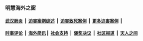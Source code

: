 
### 明慧海外之窗

####  [武汉肺炎](indexes/365.md?t=01311900) &nbsp;|&nbsp;  [迫害案例综述](indexes/328.md?t=01311900) &nbsp;|&nbsp; [迫害致死案例](indexes/277.md?t=01311900)  &nbsp;|&nbsp; [更多迫害案例](indexes/81.md?t=01311900)  &nbsp;|&nbsp; 
####  [时事评论](indexes/251.md?t=01311900) &nbsp;|&nbsp; [海外简讯](indexes/245.md?t=01311900)&nbsp;|&nbsp;  [社会支持](indexes/140.md?t=01311900) &nbsp;|&nbsp; [褒奖决议](indexes/282.md?t=01311900) &nbsp;|&nbsp; [社区报道](indexes/91.md?t=01311900)  &nbsp;|&nbsp; [天人之间](indexes/78.md?t=01311900) 

